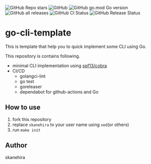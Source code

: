 ![GitHub Repo stars](https://img.shields.io/github/stars/skanehira/go-cli-template?style=social)
![GitHub](https://img.shields.io/github/license/skanehira/go-cli-template)
![GitHub go.mod Go version](https://img.shields.io/github/go-mod/go-version/skanehira/go-cli-template)
![GitHub all releases](https://img.shields.io/github/downloads/skanehira/go-cli-template/total)
![GitHub CI Status](https://img.shields.io/github/workflow/status/skanehira/go-cli-template/ci?label=CI)
![GitHub Release Status](https://img.shields.io/github/workflow/status/skanehira/go-cli-template/Release?label=release)

# go-cli-template
This is template that help you to quick implement some CLI using Go.

This repository is contains following.

- minimal CLI implementation using [spf13/cobra](https://github.com/spf13/cobra)
- CI/CD
  - golangci-lint
  - go test
  - goreleaser
  - dependabot for github-actions and Go

## How to use
1. fork this repository
2. replace `skanehira` to your user name using `sed`(or others)
3. run `make init`

## Author
skanehira
